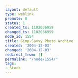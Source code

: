 ```yaml
---
layout: default
type: weblink
promote: 0
status: 1
created_ts: 1102036959
changed_ts: 1102036959
node_id: 1554
title: Gimp-Savvy Photo Archive
created: '2004-12-03'
changed: '2004-12-03'
redirect_from: []
permalink: "/node/1554/"
tags:
- Stock
---
```


